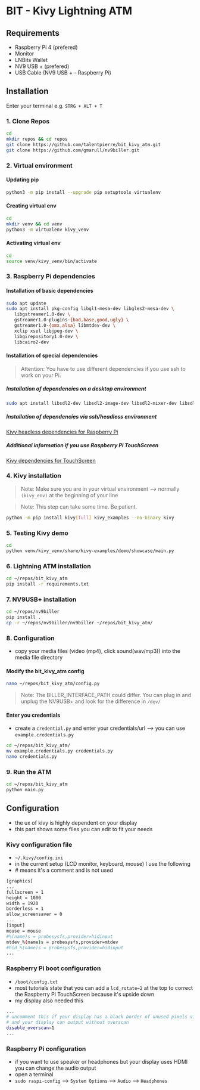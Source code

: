 # BIT - Kivy Lightning ATM

## Requirements
- Raspberry Pi 4 (prefered)
- Monitor
- LNBits Wallet
- NV9 USB + (prefered)
- USB Cable (NV9 USB + - Raspberry Pi)
## Installation
Enter your terminal e.g. `STRG + ALT + T`
### 1. Clone Repos
```sh
cd
mkdir repos && cd repos
git clone https://github.com/talentpierre/bit_kivy_atm.git
git clone https://github.com/gmarull/nv9biller.git
```

### 2. Virtual environment
#### Updating pip
```sh
python3 -m pip install --upgrade pip setuptools virtualenv
```
#### Creating virtual env
```sh
cd
mkdir venv && cd venv
python3 -m virtualenv kivy_venv
```
#### Activating virtual env
```sh
cd
source venv/kivy_venv/bin/activate
```
### 3. Raspberry Pi dependencies 
#### Installation of basic dependencies
```sh
sudo apt update
sudo apt install pkg-config libgl1-mesa-dev libgles2-mesa-dev \
   libgstreamer1.0-dev \
   gstreamer1.0-plugins-{bad,base,good,ugly} \
   gstreamer1.0-{omx,alsa} libmtdev-dev \
   xclip xsel libjpeg-dev \
   libgirepository1.0-dev \
   libcairo2-dev
```
#### Installation of special dependencies
> Attention: You have to use different dependencies if you use ssh to work on your Pi. 
##### Installation of dependencies on a desktop environment
```sh
sudo apt install libsdl2-dev libsdl2-image-dev libsdl2-mixer-dev libsdl2-ttf-dev
```
##### Installation of dependencies via ssh/headless environment
[Kivy headless dependencies for Raspberry Pi](https://kivy.org/doc/stable/installation/installation-rpi.html#raspberry-pi-4-headless-installation-on-raspbian-buster])
##### Additional information if you use Raspberry Pi TouchScreen
[Kivy dependencies for TouchScreen](https://kivy.org/doc/stable/installation/installation-rpi.html#change-the-default-screen-to-use)

### 4. Kivy installation
> Note: Make sure you are in your virtual environment --> normally `(kivy_env)` at the beginning of your line

> Note: This step can take some time. Be patient.
```sh
python -m pip install kivy[full] kivy_examples --no-binary kivy
````
### 5. Testing Kivy demo
```sh
cd
python venv/kivy_venv/share/kivy-examples/demo/showcase/main.py
```
### 6. Lightning ATM installation
```sh
cd ~/repos/bit_kivy_atm
pip install -r requirements.txt
```
### 7. NV9USB+ installation
```sh
cd ~/repos/nv9biller
pip install .
cp -r ~/repos/nv9biller/nv9biller ~/repos/bit_kivy_atm/
```
### 8. Configuration
- copy your media files (video (mp4), click sound(wav/mp3)) into the media file directory
#### Modify the bit_kivy_atm config
```sh
nano ~/repos/bit_kivy_atm/config.py
```
> Note: The BILLER_INTERFACE_PATH could differ. You can plug in and unplug the NV9USB+ and look for the difference in `/dev/`
#### Enter you credentials
- create a `credential.py` and enter your credentials/url --> you can use `example.credentials.py`
```sh
cd ~/repos/bit_kivy_atm/
mv example.credentials.py credentials.py
nano credentials.py
```
### 9. Run the ATM
```sh
cd ~/repos/bit_kivy_atm
python main.py
```


## Configuration
- the ux of kivy is highly dependent on your display
- this part shows some files you can edit to fit your needs

### Kivy configuration file
- `~/.kivy/config.ini`
- in the current setup (LCD monitor, keyboard, mouse) I use the following
- \# means it's a comment and is not used
```sh
[graphics]
...
fullscreen = 1
height = 1080
width = 1920
borderless = 1
allow_screensaver = 0
...
[input]
mouse = mouse
#%(name)s = probesysfs,provider=hidinput
mtdev_%(name)s = probesysfs,provider=mtdev
#hid_%(name)s = probesysfs,provider=hidinput
...
```
### Raspberry Pi boot configuration
- `/boot/config.txt`
- most tutorials state that you can add a `lcd_rotate=2` at the top to correct the Raspberry Pi TouchScreen because it's upside down
- my display also needed this
```sh
...
# uncomment this if your display has a black border of unused pixels visible
# and your display can output without overscan
disable_overscan=1
...
```
### Raspberry Pi configuration
- if you want to use speaker or headphones but your display uses HDMI you can change the audio output
- open a terminal
- `sudo raspi-config` --> `System Options` --> `Audio` --> `Headphones`
